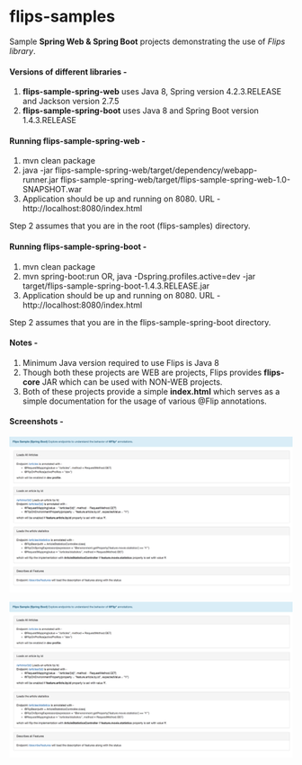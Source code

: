 # flips-samples
Sample **Spring Web &amp; Spring Boot** projects demonstrating the use of *Flips library*.  

#### Versions of different libraries -
1. **flips-sample-spring-web**  uses Java 8, Spring version 4.2.3.RELEASE and Jackson version 2.7.5
2. **flips-sample-spring-boot** uses Java 8 and Spring Boot version 1.4.3.RELEASE

#### Running **flips-sample-spring-web** -
1. mvn clean package
2. java -jar flips-sample-spring-web/target/dependency/webapp-runner.jar flips-sample-spring-web/target/flips-sample-spring-web-1.0-SNAPSHOT.war
3. Application should be up and running on 8080. URL - http://localhost:8080/index.html

Step 2 assumes that you are in the root (flips-samples) directory.

#### Running **flips-sample-spring-boot** -
1. mvn clean package
2. mvn spring-boot:run OR, java -Dspring.profiles.active=dev  -jar target/flips-sample-spring-boot-1.4.3.RELEASE.jar
3. Application should be up and running on 8080. URL - http://localhost:8080/index.html

Step 2 assumes that you are in the flips-sample-spring-boot directory.

#### Notes -
1. Minimum Java version required to use Flips is Java 8
2. Though both these projects are WEB are projects, Flips provides **flips-core** JAR which can be used with NON-WEB projects. 
3. Both of these projects provide a simple **index.html** which serves as a simple documentation for the usage of various   @Flip annotations.

#### Screenshots - 
![Spring Web](https://github.com/SarthakMakhija/flips-samples/blob/master/flips-sample-spring-web/screenshot_running_app.png)

![Spring Boot](https://github.com/SarthakMakhija/flips-samples/blob/master/flips-sample-spring-boot/screenshot_running_app.png)
